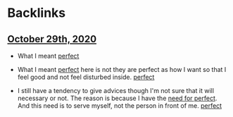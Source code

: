 
# Backlinks
## [October 29th, 2020](<October 29th, 2020.md>)
- What I meant [perfect](<perfect.md>)

- What I meant [perfect](<perfect.md>) here is not they are perfect as how I want so that I feel good and not feel disturbed inside. [perfect](<perfect.md>)

- I still have a tendency to give advices though I'm not sure that it will necessary or not. The reason is because I have the [need for perfect](<need for perfect.md>). And this need is to serve myself, not the person in front of me. [perfect](<perfect.md>)

